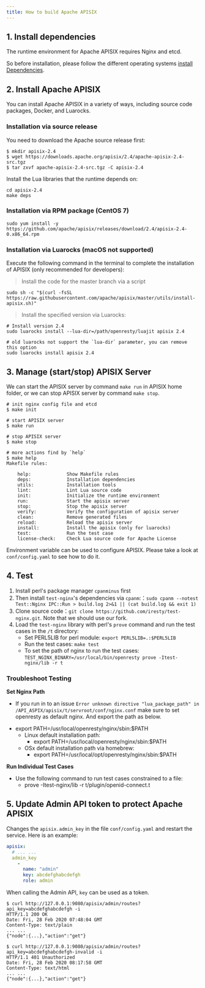 ```yaml
---
title: How to build Apache APISIX
---
```


<!--
#
# Licensed to the Apache Software Foundation (ASF) under one or more
# contributor license agreements.  See the NOTICE file distributed with
# this work for additional information regarding copyright ownership.
# The ASF licenses this file to You under the Apache License, Version 2.0
# (the "License"); you may not use this file except in compliance with
# the License.  You may obtain a copy of the License at
#
#     http://www.apache.org/licenses/LICENSE-2.0
#
# Unless required by applicable law or agreed to in writing, software
# distributed under the License is distributed on an "AS IS" BASIS,
# WITHOUT WARRANTIES OR CONDITIONS OF ANY KIND, either express or implied.
# See the License for the specific language governing permissions and
# limitations under the License.
#
-->

## 1. Install dependencies

The runtime environment for Apache APISIX requires Nginx and etcd.

So before installation, please follow the different operating systems [install Dependencies](install-dependencies.md).

## 2. Install Apache APISIX

You can install Apache APISIX in a variety of ways, including source code packages, Docker, and Luarocks.

### Installation via source release

You need to download the Apache source release first:

```shell
$ mkdir apisix-2.4
$ wget https://downloads.apache.org/apisix/2.4/apache-apisix-2.4-src.tgz
$ tar zxvf apache-apisix-2.4-src.tgz -C apisix-2.4
```

Install the Lua libraries that the runtime depends on:

```shell
cd apisix-2.4
make deps
```

### Installation via RPM package (CentOS 7)

```shell
sudo yum install -y https://github.com/apache/apisix/releases/download/2.4/apisix-2.4-0.x86_64.rpm
```

### Installation via Luarocks (macOS not supported)

Execute the following command in the terminal to complete the installation of APISIX (only recommended for developers):

> Install the code for the master branch via a script

```shell
sudo sh -c "$(curl -fsSL https://raw.githubusercontent.com/apache/apisix/master/utils/install-apisix.sh)"
```

> Install the specified version via Luarocks:

```shell
# Install version 2.4
sudo luarocks install --lua-dir=/path/openresty/luajit apisix 2.4

# old luarocks not support the `lua-dir` parameter, you can remove this option
sudo luarocks install apisix 2.4
```

## 3. Manage (start/stop) APISIX Server

We can start the APISIX server by command `make run` in APISIX home folder,
or we can stop APISIX server by command `make stop`.

```shell
# init nginx config file and etcd
$ make init

# start APISIX server
$ make run

# stop APISIX server
$ make stop

# more actions find by `help`
$ make help
Makefile rules:

    help:             Show Makefile rules
    deps:             Installation dependencies
    utils:            Installation tools
    lint:             Lint Lua source code
    init:             Initialize the runtime environment
    run:              Start the apisix server
    stop:             Stop the apisix server
    verify:           Verify the configuration of apisix server
    clean:            Remove generated files
    reload:           Reload the apisix server
    install:          Install the apisix (only for luarocks)
    test:             Run the test case
    license-check:    Check Lua source code for Apache License
```

Environment variable can be used to configure APISIX. Please take a look at `conf/config.yaml` to
see how to do it.

## 4. Test

1. Install perl's package manager `cpanminus` first
2. Then install `test-nginx`'s dependencies via `cpanm`:：`sudo cpanm --notest Test::Nginx IPC::Run > build.log 2>&1 || (cat build.log && exit 1)`
3. Clone source code：`git clone https://github.com/iresty/test-nginx.git`. Note that we should use our fork.
4. Load the `test-nginx` library with perl's `prove` command and run the test cases in the `/t` directory:
    * Set PERL5LIB for perl module: `export PERL5LIB=.:$PERL5LIB`
    * Run the test cases: `make test`
    * To set the path of nginx to run the test cases: `TEST_NGINX_BINARY=/usr/local/bin/openresty prove -Itest-nginx/lib -r t`

### Troubleshoot Testing

**Set Nginx Path**

- If you run in to an issue `Error unknown directive "lua_package_path" in /API_ASPIX/apisix/t/servroot/conf/nginx.conf`
make sure to set openresty as default nginx. And export the path as below.

* export PATH=/usr/local/openresty/nginx/sbin:$PATH
    - Linux default installation path:
        * export PATH=/usr/local/openresty/nginx/sbin:$PATH
    - OSx default installation path via homebrew:
        * export PATH=/usr/local/opt/openresty/nginx/sbin:$PATH

**Run Individual Test Cases**

- Use the following command to run test cases constrained to a file:
    - prove -Itest-nginx/lib -r t/plugin/openid-connect.t

## 5. Update Admin API token to protect Apache APISIX

Changes the `apisix.admin_key` in the file `conf/config.yaml` and restart the service.
Here is an example:

```yaml
apisix:
  # ... ...
  admin_key
    -
      name: "admin"
      key: abcdefghabcdefgh
      role: admin
```

When calling the Admin API, `key` can be used as a token.

```shell
$ curl http://127.0.0.1:9080/apisix/admin/routes?api_key=abcdefghabcdefgh -i
HTTP/1.1 200 OK
Date: Fri, 28 Feb 2020 07:48:04 GMT
Content-Type: text/plain
... ...
{"node":{...},"action":"get"}

$ curl http://127.0.0.1:9080/apisix/admin/routes?api_key=abcdefghabcdefgh-invalid -i
HTTP/1.1 401 Unauthorized
Date: Fri, 28 Feb 2020 08:17:58 GMT
Content-Type: text/html
... ...
{"node":{...},"action":"get"}
```
